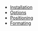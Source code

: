 * [Installation](installation.md)
* [Options](options.md)
* [Positioning](positioning.md)
* [Formating](formatting.md)
